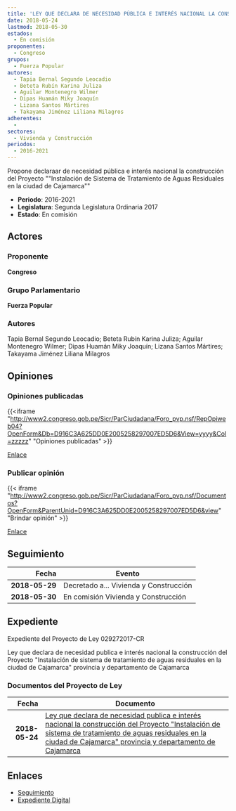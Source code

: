 ```yaml
---
title: 'LEY QUE DECLARA DE NECESIDAD PÚBLICA E INTERÉS NACIONAL LA CONSTRUCCIÓN DEL PROYECTO "INSTALACIÓN DE SISTEMA DE TRATAMIENTO DE AGUAS RESIDUALES EN LA CIUDAD DE CAJAMARCA", PROVINCIA Y DEPARTAMENTO DE CAJAMARCA'
date: 2018-05-24
lastmod: 2018-05-30
estados: 
  - En comisión
proponentes: 
  - Congreso
grupos: 
  - Fuerza Popular
autores: 
  - Tapia Bernal Segundo Leocadio
  - Beteta Rubín Karina Juliza
  - Aguilar Montenegro Wilmer
  - Dipas Huamán Miky Joaquín
  - Lizana Santos Mártires
  - Takayama Jiménez Liliana Milagros
adherentes: 
  - 
sectores: 
  - Vivienda y Construcción
periodos: 
  - 2016-2021
---
```


Propone declaraar de necesidad pública e interés nacional la construcción del Proyecto ""Instalación de Sistema de Tratamiento de Aguas Residuales en la ciudad de Cajamarca""

- **Periodo**: 2016-2021
- **Legislatura**: Segunda Legislatura Ordinaria 2017
- **Estado**: En comisión

## Actores

### Proponente

**Congreso**

### Grupo Parlamentario

**Fuerza Popular**

### Autores

Tapia Bernal Segundo Leocadio; Beteta Rubín Karina Juliza; Aguilar Montenegro Wilmer; Dipas Huamán Miky Joaquín; Lizana Santos Mártires; Takayama Jiménez Liliana Milagros


## Opiniones

### Opiniones publicadas

{{<iframe "http://www2.congreso.gob.pe/Sicr/ParCiudadana/Foro_pvp.nsf/RepOpiweb04?OpenForm&Db=D916C3A625DD0E2005258297007ED5D6&View=yyyy&Col=zzzzz" "Opiniones publicadas" >}}

[Enlace](http://www2.congreso.gob.pe/Sicr/ParCiudadana/Foro_pvp.nsf/RepOpiweb04?OpenForm&Db=D916C3A625DD0E2005258297007ED5D6&View=yyyy&Col=zzzzz)
### Publicar opinión

{{< iframe "http://www2.congreso.gob.pe/Sicr/ParCiudadana/Foro_pvp.nsf/Documentos?OpenForm&ParentUnid=D916C3A625DD0E2005258297007ED5D6&view" "Brindar opinión" >}}

[Enlace](http://www2.congreso.gob.pe/Sicr/ParCiudadana/Foro_pvp.nsf/Documentos?OpenForm&ParentUnid=D916C3A625DD0E2005258297007ED5D6&view)

## Seguimiento

| Fecha | Evento |
|------:|--------|
| **2018-05-29** | Decretado a... Vivienda y Construcción|
| **2018-05-30** | En comisión Vivienda y Construcción|


## Expediente

Expediente del Proyecto de Ley 029272017-CR

Ley que declara de necesidad publica e interés nacional la construcción del Proyecto "Instalación de sistema de tratamiento de aguas residuales en la ciudad de Cajamarca" provincia y departamento de Cajamarca


### Documentos del Proyecto de Ley

| Fecha | Documento |
|------:|--------|
| **2018-05-24** | [Ley que declara de necesidad publica e interés nacional la construcción del Proyecto "Instalación de sistema de tratamiento de aguas residuales en la ciudad de Cajamarca" provincia y departamento de Cajamarca](http://www.leyes.congreso.gob.pe/Documentos/2016_2021/Proyectos_de_Ley_y_de_Resoluciones_Legislativas/PL0292720180524..pdf) |

## Enlaces 

- [Seguimiento](http://www2.congreso.gob.pe/Sicr/TraDocEstProc/CLProLey2016.nsf/f7fff46988ca05b1052578e100829cc7/fe9fda9f1aa1e83d05258297007d07e7?OpenDocument)
- [Expediente Digital](http://www2.congreso.gob.pe/Sicr/TraDocEstProc/CLProLey2016.nsf/f7fff46988ca05b1052578e100829cc7/fe9fda9f1aa1e83d05258297007d07e7?OpenDocument&Click=05257FB7005EB655.eb71d0cf91d8294e05256cdf006b5706/$Body/0.1C6C)
